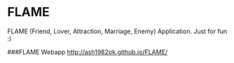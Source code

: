 # FLAME
FLAME (Friend, Lover, Attraction, Marriage, Enemy) Application. Just for fun :)


###FLAME Webapp
http://ash1982ok.github.io/FLAME/
